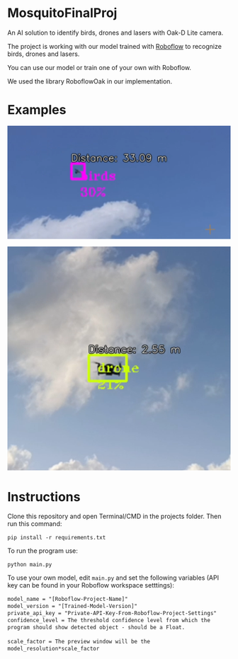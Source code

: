 # MosquitoFinalProj
An AI solution to identify birds, drones and lasers with Oak-D Lite camera.

The project is working with our model trained with [Roboflow](https://roboflow.com) to recognize birds, drones and lasers.

You can use our model or train one of your own with Roboflow.

We used the library RoboflowOak in our implementation.

# Examples
![screenshot1](Screenshots/screenshot1.png)

![screenshot1](Screenshots/screenshot2.png)

# Instructions

Clone this repository and open Terminal/CMD in the projects folder. Then run this command:

```
pip install -r requirements.txt
```

To run the program use:
```
python main.py
```

To use your own model, edit `main.py` and set the following variables (API key can be found in your Roboflow workspace setttings):
```
model_name = "[Roboflow-Project-Name]"
model_version = "[Trained-Model-Version]"
private_api_key = "Private-API-Key-From-Roboflow-Project-Settings"
confidence_level = The threshold confidence level from which the program should show detected object - should be a Float.

scale_factor = The preview window will be the model_resolution*scale_factor
```

